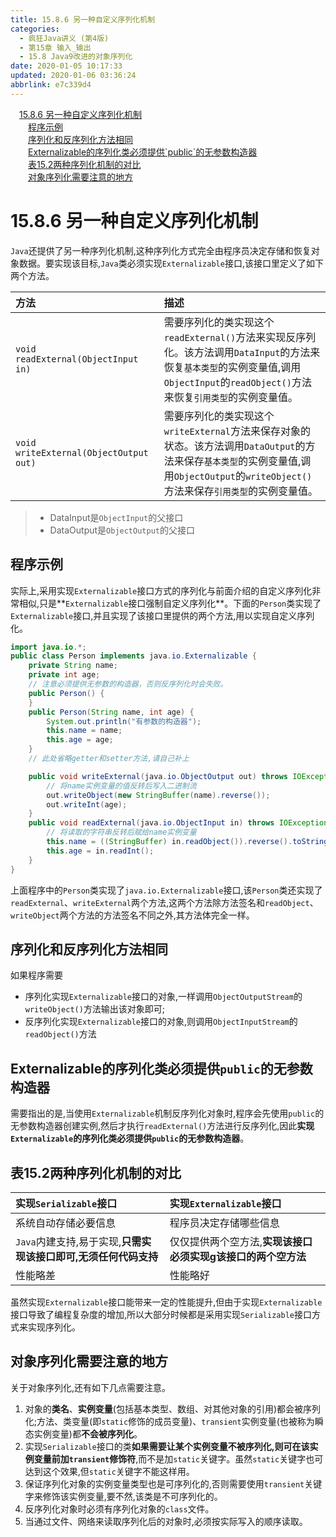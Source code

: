 ```yaml
---
title: 15.8.6 另一种自定义序列化机制
categories: 
  - 疯狂Java讲义 (第4版)
  - 第15章 输入_输出
  - 15.8 Java9改进的对象序列化
date: 2020-01-05 10:17:33
updated: 2020-01-06 03:36:24
abbrlink: e7c339d4
---
```

<div id='my_toc'><a href="/JavaReadingNotes/e7c339d4/#15-8-6-另一种自定义序列化机制" class="header_1">15.8.6 另一种自定义序列化机制</a>&nbsp;<br><a href="/JavaReadingNotes/e7c339d4/#程序示例" class="header_2">程序示例</a>&nbsp;<br><a href="/JavaReadingNotes/e7c339d4/#序列化和反序列化方法相同" class="header_2">序列化和反序列化方法相同</a>&nbsp;<br><a href="/JavaReadingNotes/e7c339d4/#Externalizable的序列化类必须提供-public-的无参数构造器" class="header_2">Externalizable的序列化类必须提供`public`的无参数构造器</a>&nbsp;<br><a href="/JavaReadingNotes/e7c339d4/#表15-2两种序列化机制的对比" class="header_2">表15.2两种序列化机制的对比</a>&nbsp;<br><a href="/JavaReadingNotes/e7c339d4/#对象序列化需要注意的地方" class="header_2">对象序列化需要注意的地方</a>&nbsp;<br></div>
<style>.header_1{margin-left: 1em;}.header_2{margin-left: 2em;}.header_3{margin-left: 3em;}.header_4{margin-left: 4em;}.header_5{margin-left: 5em;}.header_6{margin-left: 6em;}</style>
<!--more-->
<script>if (navigator.platform.search('arm')==-1){document.getElementById('my_toc').style.display = 'none';}var e,p = document.getElementsByTagName('p');while (p.length>0) {e = p[0];e.parentElement.removeChild(e);}</script>

<!--end-->
# 15.8.6 另一种自定义序列化机制
`Java`还提供了另一种序列化机制,这种序列化方式完全由程序员决定存储和恢复对象数据。要实现该目标,`Java`类必须实现`Externalizable`接口,该接口里定义了如下两个方法。

|方法|描述|
|:--|:--|
|`void readExternal(ObjectInput in)`|需要序列化的类实现这个`readExternal()`方法来实现反序列化。该方法调用`DataInput`的方法来恢复`基本类型`的实例变量值,调用`ObjectInput`的`readObject()`方法来恢复`引用类型`的实例变量值。|
|`void writeExternal(ObjectOutput out)`|需要序列化的类实现这个`writeExternal`方法来保存对象的状态。该方法调用`DataOutput`的方法来保存`基本类型`的实例变量值,调用`ObjectOutput`的`writeObject()`方法来保存`引用类型`的实例变量值。|

> - DataInput是`ObjectInput`的父接口
> - DataOutput是`ObjectOutput`的父接口

## 程序示例
实际上,采用实现`Externalizable`接口方式的序列化与前面介绍的自定义序列化非常相似,只是**`Externalizable`接口强制自定义序列化**。下面的`Person`类实现了`Externalizable`接口,并且实现了该接口里提供的两个方法,用以实现自定义序列化。
```java
import java.io.*;
public class Person implements java.io.Externalizable {
	private String name;
	private int age;
	// 注意必须提供无参数的构造器，否则反序列化时会失败。
	public Person() {
	}
	public Person(String name, int age) {
		System.out.println("有参数的构造器");
		this.name = name;
		this.age = age;
	}
	// 此处省略getter和setter方法,请自己补上

	public void writeExternal(java.io.ObjectOutput out) throws IOException {
		// 将name实例变量的值反转后写入二进制流
		out.writeObject(new StringBuffer(name).reverse());
		out.writeInt(age);
	}
	public void readExternal(java.io.ObjectInput in) throws IOException, ClassNotFoundException {
		// 将读取的字符串反转后赋给name实例变量
		this.name = ((StringBuffer) in.readObject()).reverse().toString();
		this.age = in.readInt();
	}
}
```
上面程序中的`Person`类实现了`java.io.Externalizable`接口,该`Person`类还实现了`readExternal`、`writeExternal`两个方法,这两个方法除方法签名和`readObject`、`writeObject`两个方法的方法签名不同之外,其方法体完全一样。

## 序列化和反序列化方法相同
如果程序需要
- 序列化实现`Externalizable`接口的对象,一样调用`ObjectOutputStream`的`writeObject()`方法输出该对象即可;
- 反序列化实现`Externalizable`接口的对象,则调用`ObjectInputStream`的`readObject()`方法

## Externalizable的序列化类必须提供`public`的无参数构造器
需要指出的是,当使用`Externalizable`机制反序列化对象时,程序会先使用`public`的无参数构造器创建实例,然后才执行`readExternal()`方法进行反序列化,因此**实现`Externalizable`的序列化类必须提供`public`的无参数构造器**。

## 表15.2两种序列化机制的对比

|实现`Serializable`接口|实现`Externalizable`接口|
|:---|:---|
|系统自动存储必要信息|程序员决定存储哪些信息|
|`Java`内建支持,易于实现,**只需实现该接口即可,无须任何代码支持**|仅仅提供两个空方法,**实现该接口必须实现g该接口的两个空方法**|
|性能略差|性能略好|

虽然实现`Externalizable`接口能带来一定的性能提升,但由于实现`Externalizable`接口导致了编程复杂度的增加,所以大部分时候都是采用实现`Serializable`接口方式来实现序列化。
## 对象序列化需要注意的地方
关于对象序列化,还有如下几点需要注意。
1. 对象的**类名**、**实例变量**(包括基本类型、数组、对其他对象的引用)都会被序列化;方法、类变量(即`static`修饰的成员变量)、`transient`实例变量(也被称为瞬态实例变量)都**不会被序列化**。
2. 实现`Serializable`接口的类**如果需要让某个实例变量不被序列化,则可在该实例变量前加`transient`修饰符**,而不是加`static`关键字。虽然`static`关键字也可达到这个效果,但`static`关键字不能这样用。
3. 保证序列化对象的实例变量类型也是可序列化的,否则需要使用`transient`关键字来修饰该实例变量,要不然,该类是不可序列化的。
4. 反序列化对象时必须有序列化对象的`class`文件。
5. 当通过文件、网络来读取序列化后的对象时,必须按实际写入的顺序读取。





